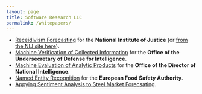 ```yaml
---
layout: page
title: Software Research LLC
permalink: /whitepapers/
---
```


 - <a href="/nij-writeup.pdf">Receidivism Forecasting</a> for the <b>National Institute of Justice</b> (or <a href="https://www.ojp.gov/pdffiles1/nij/grants/305041.pdf">from the NIJ site here</a>).
 - <a href="/xamine-writeup.pdf">Machine Verification of Collected Information</a> for the <b>Office of the Undersecretary of Defense for Intelligence</b>.
 - <a href="/odni-writeup.pdf">Machine Evaluation of Analytic Products</a> for the <b>Office of the Director of National Intelligence</b>.
 - <a href="/efsa-writeup.pdf">Named Entity Recognition</a> for the <b>European Food Safety Authority</b>.
 - <a href="/metal-writeup.pdf">Appying Sentiment Analysis to Steel Market Forecsating</a>.
